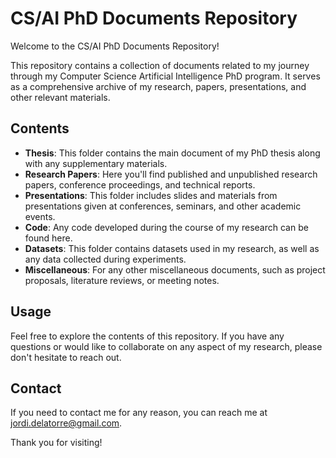 # CS/AI PhD Documents Repository

Welcome to the CS/AI PhD Documents Repository!

This repository contains a collection of documents related to my journey through my Computer Science Artificial Intelligence PhD program. It serves as a comprehensive archive of my research, papers, presentations, and other relevant materials.

## Contents

- **Thesis**: This folder contains the main document of my PhD thesis along with any supplementary materials.
- **Research Papers**: Here you'll find published and unpublished research papers, conference proceedings, and technical reports.
- **Presentations**: This folder includes slides and materials from presentations given at conferences, seminars, and other academic events.
- **Code**: Any code developed during the course of my research can be found here.
- **Datasets**: This folder contains datasets used in my research, as well as any data collected during experiments.
- **Miscellaneous**: For any other miscellaneous documents, such as project proposals, literature reviews, or meeting notes.

## Usage

Feel free to explore the contents of this repository. If you have any questions or would like to collaborate on any aspect of my research, please don't hesitate to reach out.

## Contact

If you need to contact me for any reason, you can reach me at jordi.delatorre@gmail.com.

Thank you for visiting!


